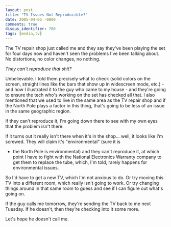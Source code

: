```yaml
---
layout: post
title: "TV Issues Not Reproducible?"
date: 2005-04-05 -0800
comments: true
disqus_identifier: 780
tags: [media,tv]
---
```

The TV repair shop just called me and they say they've been playing the
set for four days now and haven't seen the problems I've been talking
about. No distortions, no color changes, no nothing.

 *They can't reproduce that shit?*

 Unbelievable. I told them precisely what to check (solid colors on the
screen, straight lines like the bars that show up in widescreen mode,
etc.) - and how I illustrated it to the guy who came to my house - and
they're going to ensure the tech who's working on the set has checked
all that. I also mentioned that we used to live in the same area as the
TV repair shop and if the North Pole plays a factor in this thing,
that's going to be less of an issue in the same geographic region.

 If they can't reproduce it, I'm going down there to see with my own
eyes that the problem isn't there.

 If it turns out it really isn't there when it's in the shop... well, it
looks like I'm screwed. They will claim it's "environmental" (sure it is
- the North Pole is environmental) and they can't reproduce it, at which
point I have to fight with the National Electronics Warranty company to
get them to replace the tube, which, I'm told, rarely happens for
environmental issues.

 So I'd have to get a new TV, which I'm not anxious to do. Or try moving
this TV into a different room, which really isn't going to work. Or try
changing things around in that same room to guess and see if I can
figure out what's going on.

 If the guy calls me tomorrow, they're sending the TV back to me next
Tuesday. If he doesn't, then they're checking into it some more.

 Let's hope he doesn't call me.
